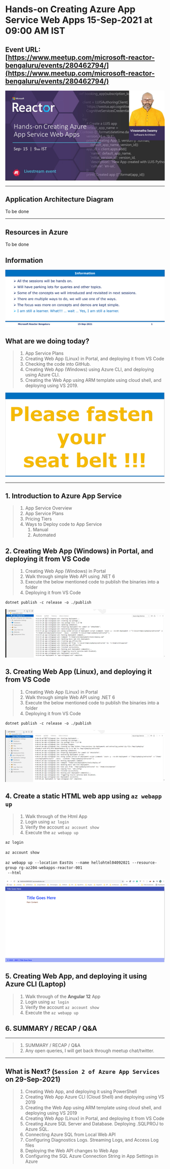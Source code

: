 # Hands-on Creating Azure App Service Web Apps 15-Sep-2021 at 09:00 AM IST

## Event URL: [https://www.meetup.com/microsoft-reactor-bengaluru/events/280462794/](https://www.meetup.com/microsoft-reactor-bengaluru/events/280462794/) 

![Viswanatha Swamy P K |150x150](./documentation/images/ViswanathaSwamy_15thSept.PNG)

---


## Application Architecture Diagram 

To be done

---

## Resources in Azure

To be done

## Information
![Information | 100x100](./documentation/images/Information.PNG)

## What are we doing today?
> 1. App Service Plans
> 1. Creating Web App (Linux) in Portal, and deploying it from VS Code
> 1. Checking the code into GitHub.
> 1. Creating Web App (Windows) using Azure CLI, and deploying using Azure CLI.
> 1. Creating the Web App using ARM template using cloud shell, and deploying using VS 2019.


![Seat Belt | 100x100](./documentation/images/SeatBelt.PNG)

*****

## 1. Introduction to Azure App Service
> 1. App Service Overview
> 1. App Service Plans
> 1. Pricing Tiers
> 1. Ways to Deploy code to App Service
>    1. Manual
>    1. Automated

## 2. Creating Web App (Windows) in Portal, and deploying it from VS Code
> 1. Creating Web App (Windows) in Portal
> 1. Walk through simple Web API using .NET 6
> 1. Execute the below mentioned code to publish the binaries into a folder
> 1. Deploying it from VS Code


```
dotnet publish -c release -o ./publish
```

![VS Code Deploy 1 | 100x100](./documentation/images/DeployUsingVSCode.PNG)

## 3. Creating Web App (Linux), and deploying it from VS Code

> 1. Creating Web App (Linux) in Portal
> 1. Walk through simple Web API using .NET 6
> 1. Execute the below mentioned code to publish the binaries into a folder
> 1. Deploying it from VS Code


```
dotnet publish -c release -o ./publish
```

![VS Code Deploy 1 | 100x100](./documentation/images/DeployUsingVSCode_Lnx.PNG)

## 4. Create a static HTML web app using `az webapp up`
> 1. Walk through of the Html App
> 1. Login using `az login`
> 1. Verify the account `az account show`
> 1. Execute the `az webapp up`

```
az login

az account show

az webapp up --location EastUs --name hellohtml04092021 --resource-group rg-az204-webapps-reactor-001
 --html
```

![VS Code Deploy 1 | 100x100](./documentation/images/WebAppUp_Html.PNG)


## 5. Creating Web App, and deploying it using Azure CLI (Laptop) 
> 1. Walk through of the **Angular 12** App
> 1. Login using `az login`
> 1. Verify the account `az account show`
> 1. Execute the `az webapp up`

## 6. SUMMARY / RECAP / Q&A 

*****
> 1. SUMMARY / RECAP / Q&A 
> 2. Any open queries, I will get back through meetup chat/twitter.
*****

## What is Next? (`Session 2 of Azure App Services` on 29-Sep-2021)
> 1. Creating Web App, and deploying it using PowerShell
> 1. Creating Web App Azure CLI (Cloud Shell) and deploying using VS 2019
> 1. Creating the Web App using ARM template using cloud shell, and deploying using VS 2019
> 1. Creating Web App (Linux) in Portal, and deploying it from VS Code
> 1. Creating Azure SQL Server and Database. Deploying .SQLPROJ to Azure SQL.
> 1. Connecting Azure SQL from Local Web API
> 1. Configuring Diagnostics Logs. Streaming Logs, and Access Log files
> 1. Deploying the Web API changes to Web App
> 1. Configuring the SQL Azure Connection String in App Settings in Azure





